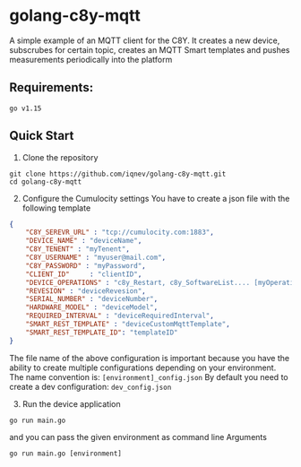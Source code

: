 # golang-c8y-mqtt

A simple example of an MQTT client for the C8Y. It creates a new device, subscrubes for certain topic, creates  an MQTT Smart templates and pushes measurements periodically into the platform

## Requirements:

`go v1.15`

## Quick Start

1. Clone the repository
```shell
git clone https://github.com/iqnev/golang-c8y-mqtt.git
cd golang-c8y-mqtt
```
2. Configure the Cumulocity  settings
You have to create a json file with the following template
```json
{
    "C8Y_SEREVR_URL" : "tcp://cumulocity.com:1883",
    "DEVICE_NAME" : "deviceName",
    "C8Y_TENENT" : "myTenent",
    "C8Y_USERNAME" : "myuser@mail.com",
    "C8Y_PASSWORD" : "myPassword",
    "CLIENT_ID"     : "clientID",
    "DEVICE_OPERATIONS" : "c8y_Restart, c8y_SoftwareList.... [myOperations]",
    "REVESION" : "deviceRevesion",
    "SERIAL_NUMBER" : "deviceNumber",
    "HARDWARE_MODEL" : "deviceModel",
    "REQUIRED_INTERVAL" : "deviceRequiredInterval",
    "SMART_REST_TEMPLATE" : "deviceCustomMqttTemplate",
    "SMART_REST_TEMPLATE_ID": "templateID"	
}
```

The file name of the above configuration is important because you have the ability to create multiple configurations depending on your environment. The name convention is: `[environment]_config.json`  By default you need to create a dev configuration: `dev_config.json`

3. Run the device application

`go run main.go`

and you can pass the given environment as command line Arguments

`go run main.go [environment]` 
